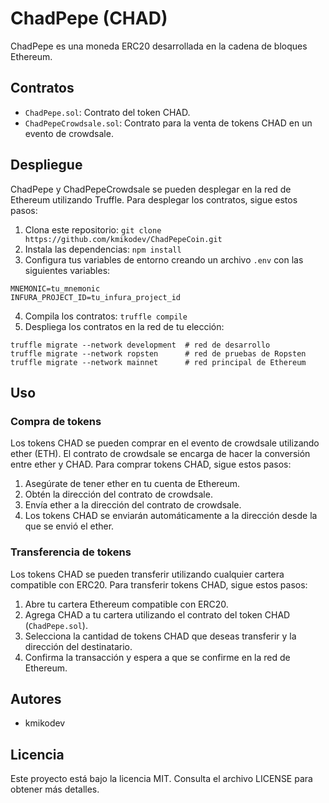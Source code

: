 
# ChadPepe (CHAD)

ChadPepe es una moneda ERC20 desarrollada en la cadena de bloques Ethereum.

## Contratos

- `ChadPepe.sol`: Contrato del token CHAD.
- `ChadPepeCrowdsale.sol`: Contrato para la venta de tokens CHAD en un evento de crowdsale.

## Despliegue

ChadPepe y ChadPepeCrowdsale se pueden desplegar en la red de Ethereum utilizando Truffle. Para desplegar los contratos, sigue estos pasos:

1. Clona este repositorio: `git clone https://github.com/kmikodev/ChadPepeCoin.git`
2. Instala las dependencias: `npm install`
3. Configura tus variables de entorno creando un archivo `.env` con las siguientes variables:

```
MNEMONIC=tu_mnemonic
INFURA_PROJECT_ID=tu_infura_project_id
```

4. Compila los contratos: `truffle compile`
5. Despliega los contratos en la red de tu elección:

```
truffle migrate --network development  # red de desarrollo
truffle migrate --network ropsten      # red de pruebas de Ropsten
truffle migrate --network mainnet      # red principal de Ethereum
```

## Uso

### Compra de tokens

Los tokens CHAD se pueden comprar en el evento de crowdsale utilizando ether (ETH). El contrato de crowdsale se encarga de hacer la conversión entre ether y CHAD. Para comprar tokens CHAD, sigue estos pasos:

1. Asegúrate de tener ether en tu cuenta de Ethereum.
2. Obtén la dirección del contrato de crowdsale.
3. Envía ether a la dirección del contrato de crowdsale.
4. Los tokens CHAD se enviarán automáticamente a la dirección desde la que se envió el ether.

### Transferencia de tokens

Los tokens CHAD se pueden transferir utilizando cualquier cartera compatible con ERC20. Para transferir tokens CHAD, sigue estos pasos:

1. Abre tu cartera Ethereum compatible con ERC20.
2. Agrega CHAD a tu cartera utilizando el contrato del token CHAD (`ChadPepe.sol`).
3. Selecciona la cantidad de tokens CHAD que deseas transferir y la dirección del destinatario.
4. Confirma la transacción y espera a que se confirme en la red de Ethereum.

## Autores

- kmikodev

## Licencia

Este proyecto está bajo la licencia MIT. Consulta el archivo LICENSE para obtener más detalles.